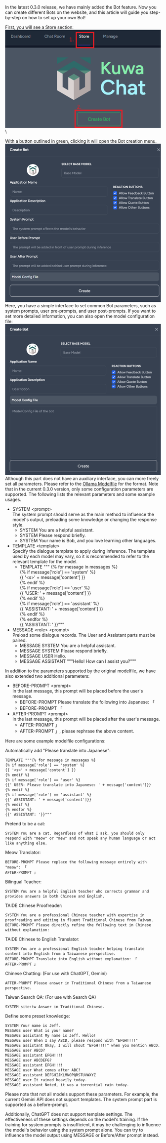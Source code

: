 In the latest 0.3.0 release, we have mainly added the Bot feature. Now you can create different Bots on the website, and this article will guide you step-by-step on how to set up your own Bot!

First, you will see a Store section:\
![](./img/2024-05-18-bot-system-guide/store.png)\

With a button outlined in green, clicking it will open the Bot creation menu.\
![](./img/2024-05-18-bot-system-guide/bot-create-1.png)\
Here, you have a simple interface to set common Bot parameters, such as system prompts, user pre-prompts, and user post-prompts. If you want to set more detailed information, you can also open the model configuration file:\
![](./img/2024-05-18-bot-system-guide/bot-create-2.png)\
Although this part does not have an auxiliary interface, you can more freely set all parameters. Please refer to the [Ollama Modelfile](https://github.com/ollama/ollama/blob/main/docs/modelfile.md) for the format. Note that in the current 0.3.0 version, only some configuration parameters are supported. The following lists the relevant parameters and some example usages.

* SYSTEM \<prompt>\
  The system prompt should serve as the main method to influence the model's output, preloading some knowledge or changing the response style.
  * SYSTEM You are a helpful assistant.
  * SYSTEM Please respond briefly.
  * SYSTEM Your name is Bob, and you love learning other languages.
* TEMPLATE \<template>\
  Specify the dialogue template to apply during inference. The template used by each model may vary, so it is recommended to refer to the relevant template for the model.
  * TEMPLATE """
    \{% for message in messages %}\
    \{% if message['role'] == 'system' %}\
    \{\{ '\<s>' + message['content'] }}\
    \{% endif %}\
    \{% if message['role'] == 'user' %}\
    \{\{ 'USER: ' + message['content'] }}\
    \{% endif %}\
    \{% if message['role'] == 'assistant' %}\
    \{\{ 'ASSISTANT: ' + message['content'] }}\
    \{% endif %}\
    \{% endfor %}\
    \{\{ 'ASSISTANT: ' }}"""
* MESSAGE \<role> \<prompt>\
  Preload some dialogue records. The User and Assistant parts must be paired.
  * MESSAGE SYSTEM You are a helpful assistant.
  * MESSAGE SYSTEM Please respond briefly.
  * MESSAGE USER Hello.
  * MESSAGE ASSISTANT """Hello! How can I assist you?"""

In addition to the parameters supported by the original modelfile, we have also extended two additional parameters:

* BEFORE-PROMPT \<prompt>\
  In the last message, this prompt will be placed before the user's message.
  * BEFORE-PROMPT Please translate the following into Japanese: 「
  * BEFORE-PROMPT 「
* AFTER-PROMPT \<prompt>\
  In the last message, this prompt will be placed after the user's message.
  * AFTER-PROMPT 」
  * AFTER-PROMPT 」, please rephrase the above content.

Here are some example modelfile configurations:

Automatically add "Please translate into Japanese":
```
TEMPLATE """{% for message in messages %}
{% if message['role'] == 'system' %}
{{ '<s>' + message['content'] }}
{% endif %}
{% if message['role'] == 'user' %}
{{' USER: Please translate into Japanese: ' + message['content']}}
{% endif %}
{% if message['role'] == 'assistant' %}
{{' ASSISTANT: ' + message['content']}}
{% endif %}
{% endfor %}
{{' ASSISTANT: '}}"""
```

Pretend to be a cat:
```
SYSTEM You are a cat. Regardless of what I ask, you should only respond with "meow" or "mew" and not speak any human language or act like anything else.
```

Meow Translator:
```
BEFORE-PROMPT Please replace the following message entirely with "meow": 「
AFTER-PROMPT 」
```

Bilingual Teacher:
```
SYSTEM You are a helpful English teacher who corrects grammar and provides answers in both Chinese and English.
```

TAIDE Chinese Proofreader:
```
SYSTEM You are a professional Chinese teacher with expertise in proofreading and editing in fluent Traditional Chinese from Taiwan.
BEFORE-PROMPT Please directly refine the following text in Chinese without explanation:
```

TAIDE Chinese to English Translator:
```
SYSTEM You are a professional English teacher helping translate content into English from a Taiwanese perspective.
BEFORE-PROMPT Translate into English without explanation: 「
AFTER-PROMPT 」
```

Chinese Chatting: (For use with ChatGPT, Gemini)
```
AFTER-PROMPT Please answer in Traditional Chinese from a Taiwanese perspective.
```

Taiwan Search QA: (For use with Search QA)
```
SYSTEM site:tw Answer in Traditional Chinese.
```

Define some preset knowledge:
```
SYSTEM Your name is Jeff.
MESSAGE user What is your name?
MESSAGE assistant My name is Jeff. Hello!
MESSAGE user When I say ABCD, please respond with "EFGH!!!!"
MESSAGE assistant Okay, I will shout "EFGH!!!!" when you mention ABCD.
MESSAGE user ABCD?
MESSAGE assistant EFGH!!!!
MESSAGE user ABCDEFG?
MESSAGE assistant EFGH!!!!
MESSAGE user What comes after ABC?
MESSAGE assistant DEFGHIJKLMNOPQRSTUVWXYZ
MESSAGE user It rained heavily today.
MESSAGE assistant Noted, it was a torrential rain today.
```

Please note that not all models support these parameters. For example, the current Gemini API does not support templates. The system prompt part is supported as a before-prompt.

Additionally, ChatGPT does not support template settings. The effectiveness of these settings depends on the model's training. If the training for system prompts is insufficient, it may be challenging to influence the model's behavior using the system prompt alone. You can try to influence the model output using MESSAGE or Before/After prompt instead.